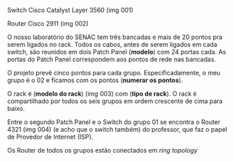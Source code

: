 Switch Cisco Catalyst Layer 3560 (img 001)

Router Cisco 2911 (img 002)

O nosso laboratório do SENAC tem três bancadas e mais de 20 pontos pra serem ligados no rack. Todos os cabos, antes de serem ligados em cada switch, são reunidos em dois Patch Panel (**modelo**) com 24 portas cada. As portas do Patch Panel correspondem aos pontos de rede nas bancadas.

O projeto prevê cinco pontos para cada grupo. Especificadamente, o meu grupo é o 02 e ficamos com os pontos (**numerar os pontos**).

O rack é (**modelo do rack**) (img 003) com (**tipo de rack**). O rack é compartilhado por todos os seis grupos em ordem crescente de cima para baixo.

Entre o segundo Patch Panel e o Switch do grupo 01 se encontra o Router 4321 (img 004) (e acho que o switch também) do professor, que faz o papel de Provedor de Internet (ISP).

Os Router de todos os grupos estão conectados em *ring topology*
